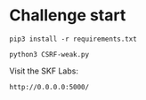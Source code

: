 # Challenge start

```
pip3 install -r requirements.txt
```

```
python3 CSRF-weak.py
```

Visit the SKF Labs:
```
http://0.0.0.0:5000/
```
